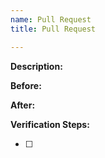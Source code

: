 ```yaml
---
name: Pull Request
title: Pull Request

---
```

**Description:**
<!-- Give an overview of what the task is about -->

**Before:**
<!-- The developer may want to put some Screenshots / videos / raw text to show how app looked before changes. -->

**After:**
<!-- The developer may want to put some Screenshots / videos / raw text to show how app looked after changes. -->

**Verification Steps:**
- [ ] <!-- Steps to be taken in order to test the result. so we can check the verification steps when we want to verify the changes.-->

